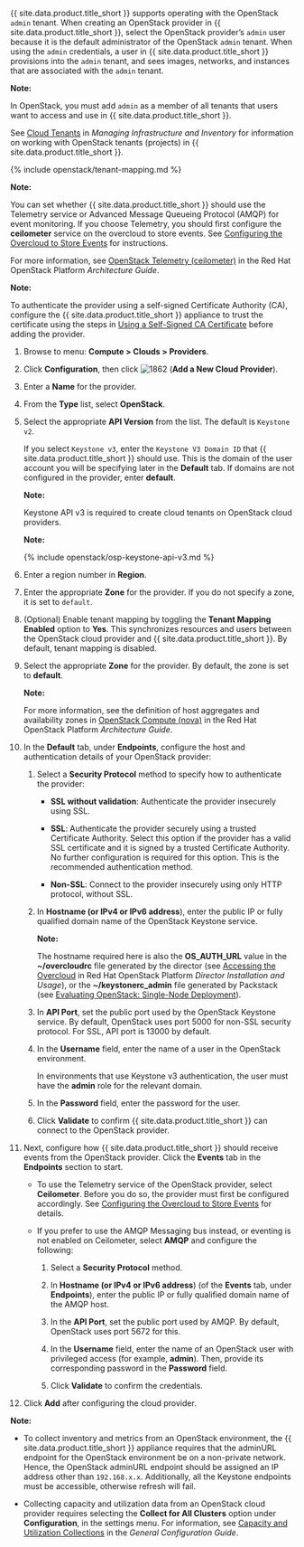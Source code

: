 {{ site.data.product.title_short }} supports operating with the OpenStack `admin` tenant. When
creating an OpenStack provider in {{ site.data.product.title_short }}, select the OpenStack
provider’s `admin` user because it is the default administrator of the OpenStack `admin` tenant.
When using the `admin` credentials, a user in {{ site.data.product.title_short }} provisions into
the `admin` tenant, and sees images, networks, and instances that are associated with the `admin`
tenant.

**Note:**

In OpenStack, you must add `admin` as a member of all tenants that users want to access and use in
{{ site.data.product.title_short }}.

See [Cloud Tenants](../managing_infrastructure_and_inventory/index.html#cloud-tenants) in
*Managing Infrastructure and Inventory* for information on working with OpenStack tenants
(projects) in {{ site.data.product.title_short }}.

{% include openstack/tenant-mapping.md %}

**Note:**

You can set whether {{ site.data.product.title_short }} should use the Telemetry service or
Advanced Message Queueing Protocol (AMQP) for event monitoring. If you choose Telemetry, you should
first configure the **ceilometer** service on the overcloud to store events. See
[Configuring the Overcloud to Store Events](../managing_providers/index.html#configuring-the-overcloud-to-store-events)
for instructions.

For more information, see 
<a href="https://access.redhat.com/documentation/en-us/red_hat_openstack_platform/11/html/architecture_guide/components#comp-telemetry" target="_blank">
OpenStack Telemetry (ceilometer)</a> in the Red Hat OpenStack Platform *Architecture Guide*.

**Note:**

To authenticate the provider using a self-signed Certificate Authority (CA), configure the
{{ site.data.product.title_short }} appliance to trust the certificate using the steps in
[Using a Self-Signed CA Certificate](#app-self_signed_CA) before adding the provider.

1.  Browse to menu: **Compute > Clouds > Providers**.

2.  Click **Configuration**, then click ![1862](../images/1862.png) (**Add a New Cloud Provider**).

3.  Enter a **Name** for the provider.

4.  From the **Type** list, select **OpenStack**.

5.  Select the appropriate **API Version** from the list. The default is `Keystone v2`.

    If you select `Keystone v3`, enter the `Keystone V3 Domain ID` that
    {{ site.data.product.title_short }} should use. This is the domain of the user account you will
    be specifying later in the **Default** tab. If domains are not configured in the provider,
    enter **default**.

    **Note:**

    Keystone API v3 is required to create cloud tenants on OpenStack cloud providers.

    **Note:**

    {% include openstack/osp-keystone-api-v3.md %}

6.  Enter a region number in **Region**.

7.  Enter the appropriate **Zone** for the provider. If you do not specify a zone, it is set to
    `default`.

8.  (Optional) Enable tenant mapping by toggling the **Tenant Mapping
    Enabled** option to **Yes**. This synchronizes resources and users
    between the OpenStack cloud provider and {{ site.data.product.title_short }}. By
    default, tenant mapping is disabled.

9.  Select the appropriate **Zone** for the provider. By default, the
    zone is set to **default**.

    **Note:**

    For more information, see the definition of host aggregates and availability zones in
    [OpenStack Compute (nova)](https://access.redhat.com/documentation/en-us/red_hat_openstack_platform/11/html/architecture_guide/components#comp-compute)
    in the Red Hat OpenStack Platform *Architecture Guide*.

10. In the **Default** tab, under **Endpoints**, configure the host and authentication details of
    your OpenStack provider:

    1.  Select a **Security Protocol** method to specify how to authenticate the provider:

          - **SSL without validation**: Authenticate the provider insecurely using SSL.

          - **SSL**: Authenticate the provider securely using a trusted Certificate Authority.
            Select this option if the provider has a valid SSL certificate and it is signed by a
            trusted Certificate Authority. No further configuration is required for this option.
            This is the recommended authentication method.

          - **Non-SSL**: Connect to the provider insecurely using only HTTP protocol, without SSL.

    1.  In **Hostname (or IPv4 or IPv6 address**), enter the public IP or fully qualified domain
        name of the OpenStack Keystone service.

        **Note:**

        The hostname required here is also the **OS\_AUTH\_URL** value in the **\~/overcloudrc** file generated by the director (see [Accessing the Overcloud](https://access.redhat.com/documentation/en-us/red_hat_openstack_platform/11/html-single/director_installation_and_usage/#sect-Accessing_the_Overcloud)
        in Red Hat OpenStack Platform *Director Installation and Usage*), or the
        **\~/keystonerc\_admin** file generated by Packstack (see
        [Evaluating OpenStack: Single-Node Deployment](https://access.redhat.com/articles/1127153)).

    1.  In **API Port**, set the public port used by the OpenStack Keystone service. By default,
        OpenStack uses port 5000 for non-SSL security protocol. For SSL, API port is 13000 by
        default.

    1.  In the **Username** field, enter the name of a user in the OpenStack environment.

        <div class="important">

        In environments that use Keystone v3 authentication, the user must have the **admin** role
        for the relevant domain.

        </div>

    2.  In the **Password** field, enter the password for the user.

    3.  Click **Validate** to confirm {{ site.data.product.title_short }} can connect to the
        OpenStack provider.

1.  Next, configure how {{ site.data.product.title_short }} should receive events from the
    OpenStack provider. Click the **Events** tab in the **Endpoints** section to start.

      - To use the Telemetry service of the OpenStack provider, select **Ceilometer**. Before you
        do so, the provider must first be configured accordingly. See
        [Configuring the Overcloud to Store Events](../managing_providers/index.html#configuring-the-overcloud-to-store-events)
        for details.

      - If you prefer to use the AMQP Messaging bus instead, or eventing is not enabled on
        Ceilometer, select **AMQP** and configure the following:

        1.  Select a **Security Protocol** method.

        2.  In **Hostname (or IPv4 or IPv6 address**) (of the **Events** tab, under **Endpoints**),
            enter the public IP or fully qualified domain name of the AMQP host.

        1.  In the **API Port**, set the public port used by AMQP. By default, OpenStack uses port
            5672 for this.

        1.  In the **Username** field, enter the name of an OpenStack user with privileged access
            (for example, **admin**). Then, provide its corresponding password in the **Password**
            field.

        1.  Click **Validate** to confirm the credentials.

2.  Click **Add** after configuring the cloud provider.

**Note:**

  - To collect inventory and metrics from an OpenStack environment, the
    {{ site.data.product.title_short }} appliance requires that the adminURL endpoint for the
    OpenStack environment be on a non-private network. Hence, the OpenStack adminURL endpoint
    should be assigned an IP address other than `192.168.x.x`. Additionally, all the Keystone
    endpoints must be accessible, otherwise refresh will fail.

  - Collecting capacity and utilization data from an OpenStack cloud provider requires selecting
    the **Collect for All Clusters** option under **Configuration**, in the settings menu. For
    information, see
    [Capacity and Utilization Collections](../general_configuration/index.html#capacity-and-utilization-collection)
    in the *General Configuration Guide*.
